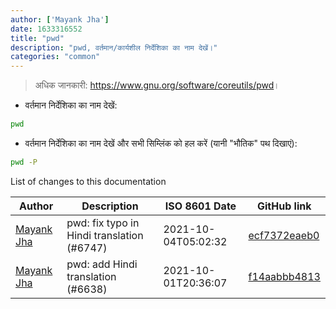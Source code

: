 ```yaml
---
author: ['Mayank Jha']
date: 1633316552
title: "pwd"
description: "pwd, वर्तमान/कार्यशील निर्देशिका का नाम देखें।"
categories: "common"
---
```

> अधिक जानकारी: <https://www.gnu.org/software/coreutils/pwd>।

- वर्तमान निर्देशिका का नाम देखें:

```bash
pwd
```

- वर्तमान निर्देशिका का नाम देखें और सभी सिम्लिंक को हल करें (यानी "भौतिक" पथ दिखाएं):

```bash
pwd -P
```
List of changes to this documentation


Author | Description | ISO 8601 Date | GitHub link
------|-----|-----|-----
[Mayank Jha](mailto:jhamayank159@gmail.com) | pwd: fix typo in Hindi translation (#6747) | 2021-10-04T05:02:32 | [ecf7372eaeb0](https://github.com/tldr-pages/tldr/commit/ecf7372eaeb03cae13d6cb9f8f3c739dd99b7cf1)
[Mayank Jha](mailto:jhamayank159@gmail.com) | pwd: add Hindi translation (#6638) | 2021-10-01T20:36:07 | [f14aabbb4813](https://github.com/tldr-pages/tldr/commit/f14aabbb4813aec1122a6ec75e9468aa5c8fcc90)

